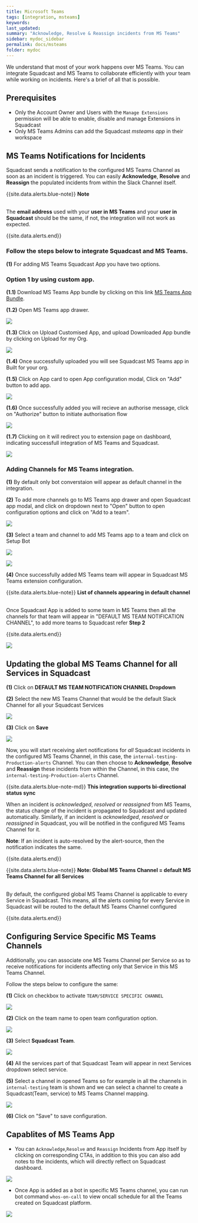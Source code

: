 ```yaml
---
title: Microsoft Teams
tags: [integration, msteams]
keywords:
last_updated:
summary: "Acknowledge, Resolve & Reassign incidents from MS Teams"
sidebar: mydoc_sidebar
permalink: docs/msteams
folder: mydoc
---
```


We understand that most of your work happens over MS Teams. You can integrate Squadcast and MS Teams to collaborate efficiently with your team while working on incidents. Here's a brief of all that is possible.

## Prerequisites

- Only the Account Owner and Users with the `Manage Extensions` permission will be able to enable, disable and manage Extensions in Squadcast
- Only MS Teams Admins can add the Squadcast *msteams app* in their workspace

## MS Teams Notifications for Incidents

Squadcast sends a notification to the configured MS Teams Channel as soon as an incident is triggered. You can easily **Acknowledge**, **Resolve** and **Reassign** the populated incidents from within the Slack Channel itself.

{{site.data.alerts.blue-note}}
<b>Note</b><br/><br/><p>The <b>email address</b> used with your <b>user in MS Teams</b> and your <b>user in Squadcast</b> should be the same, if not, the integration will not work as expected.</p>
{{site.data.alerts.end}}

### Follow the steps below to integrate Squadcast and MS Teams.

**(1)** For adding MS Teams Squadcast App you have two options.

### Option 1 by using custom app.

**(1.1)** Download MS Teams App bundle by clicking on this link [MS Teams App Bundle]().

**(1.2)** Open MS Teams app drawer.

![](images/teams_app.png)

**(1.3)** Click on Upload Customised App, and upload Downloaded App bundle by clicking on Upload for my Org.

![](images/msteams_custom_app.png)

**(1.4)** Once successfully uploaded you will see Squadcast MS Teams app in Built for your org.

**(1.5)** Click on App card to open App configuration modal, Click on "Add" button to add app.

![](images/msteams_app_modal.png)

**(1.6)** Once successfully added you will recieve an authorise message, click on "Authorize" button to initiate authorisation flow

![](images/msteams_authorise_message.png)

**(1.7)** Clicking on it will redirect you to extension page on dashboard, indicating successfull integration of MS Teams and Squadcast.

![](images/msteam_successfull_integration.png)

### Adding Channels for MS Teams integration.

**(1)** By default only bot converstaion will appear as default channel in the integration.

**(2)** To add more channels go to MS Teams app drawer and open Squadcast app modal, and click on dropdown next to "Open" button to open configuration options and click on "Add to a team".

![](images/msteams_app_add_to_team.png)

**(3)** Select a team and channel to add MS Teams app to a team and click on Setup Bot

![](images/msteams_select_channel.png)

![](images/msteams_setup_bot.png)

**(4)** Once successfully added MS Teams team will appear in Squadcast MS Teams extension configuration.

{{site.data.alerts.blue-note}}
<b>List of channels appearing in default channel</b>
<br/><br/>

<p>Once Squadcast App is added to some team in MS Teams then all the channels for that team will appear in "DEFAULT MS TEAM NOTIFICATION CHANNEL", to add more teams to Squadcast refer <b>Step 2</b> </p>
{{site.data.alerts.end}}

![](images/msteams_team_channel.png)

## Updating the global MS Teams Channel for all Services in Squadcast

**(1)** Click on **DEFAULT MS TEAM NOTIFICATION CHANNEL Dropdown**

**(2)** Select the new MS Teams Channel that would be the default Slack Channel for all your Squadcast Services

![](images/msteams_team_channel.png)

**(3)** Click on **Save**

![](images/msteams_team_save.png)

Now, you will start receiving alert notifications for _all_ Squadcast incidents in the configured MS Teams Channel, in this case, the `internal-testing-Production-alerts` Channel. You can then choose to **Acknowledge**, **Resolve** and **Reassign** these incidents from within the Channel, in this case, the `internal-testing-Production-alerts` Channel.

{{site.data.alerts.blue-note-md}}
**This integration supports bi-directional status sync**

When an incident is _acknowledged_, _resolved_ or _reassigned_ from MS Teams, the status change of the incident is propagated to Squadcast and updated automatically. Similarly, if an incident is _acknowledged_, _resolved_ or _reassigned_ in Squadcast, you will be notified in the configured MS Teams Channel for it.

**Note**: If an incident is auto-resolved by the alert-source, then the notification indicates the same.

{{site.data.alerts.end}}

{{site.data.alerts.blue-note}}
<b>Note: Global MS Teams Channel = default MS Teams Channel for all Services</b>
<br/><br/><p>By default, the configured global MS Teams Channel is applicable to every Service in Squadcast. This means, all the alerts coming for every Service in Squadcast will be routed to the default MS Teams Channel configured</p>
{{site.data.alerts.end}}

## Configuring Service Specific MS Teams Channels

Additionally, you can associate one MS Teams Channel per Service so as to receive notifications for incidents affecting only that Service in this MS Teams Channel.

Follow the steps below to configure the same:

**(1)** Click on checkbox to activate `TEAM/SERVICE SPECIFIC CHANNEL`

![](images/msteams_teams_service_specific.png)

**(2)** Click on the team name to open team configuration option.

![](images/msteam_team_config.png)

**(3)** Select **Squadcast Team**.

![](images/msteams_select_sq_team.png)

**(4)** All the services part of that Squadcast Team will appear in next Services dropdown select service.

**(5)** Select a channel in opened Teams so for example in all the channels in `internal-testing` team is shown and we can select a channel to create a Squadcast(Team, service) to MS Teams Channel mapping.

![](images/msteams_select_team_channels.png)

**(6)** Click on "Save" to save configuration.

## Capablites of MS Teams App

- You can `Acknowledge`,`Resolve` and `Reassign` Incidents from App itself by clicking on corresponding CTAs, in addition to this you can also add notes to the incidents, which will directly reflect on Squadcast dashboard.

![](images/msteams_message.png)

- Once App is added as a bot in specific MS Teams channel, you can run bot command `whos-on-call` to view oncall schedule for all the Teams created on Squadcast platform.

![](images/msteams_sq_command.png)
